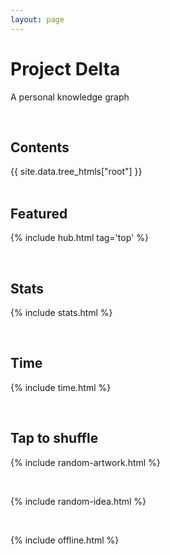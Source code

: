 ```yaml
---
layout: page
---
```



# Project Delta 

A personal knowledge graph   

<br>

## Contents

<div style="margin-top:0.5rem">
{{ site.data.tree_htmls["root"] }}
</div>

<br>

## Featured

{% include hub.html tag='top' %}

<br>

## Stats 

{% include stats.html  %}

<br>

## Time 

{% include time.html %}

<br>

## Tap to shuffle   

{% include random-artwork.html %}

<br>

{% include random-idea.html %}


<br>

{% include offline.html  %}
